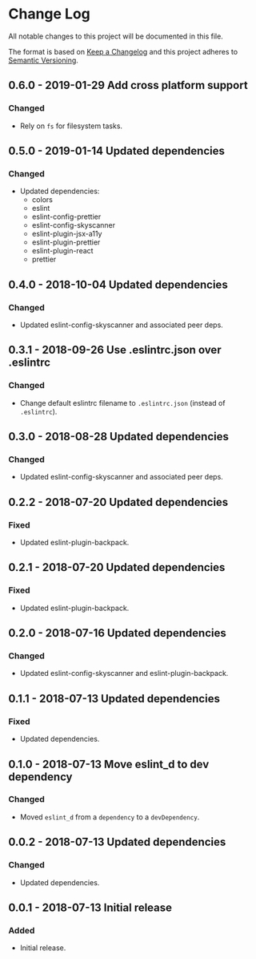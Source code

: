 # Change Log

All notable changes to this project will be documented in this file.

The format is based on [Keep a Changelog](http://keepachangelog.com/)
and this project adheres to [Semantic Versioning](http://semver.org/).

## 0.6.0 - 2019-01-29 Add cross platform support

### Changed
- Rely on `fs` for filesystem tasks.

## 0.5.0 - 2019-01-14 Updated dependencies

### Changed
- Updated dependencies: 
  - colors
  - eslint
  - eslint-config-prettier
  - eslint-config-skyscanner
  - eslint-plugin-jsx-a11y
  - eslint-plugin-prettier
  - eslint-plugin-react
  - prettier

## 0.4.0 - 2018-10-04 Updated dependencies

### Changed
- Updated eslint-config-skyscanner and associated peer deps.

## 0.3.1 - 2018-09-26 Use .eslintrc.json over .eslintrc

### Changed
- Change default eslintrc filename to `.eslintrc.json` (instead of `.eslintrc`).

## 0.3.0 - 2018-08-28 Updated dependencies

### Changed
- Updated eslint-config-skyscanner and associated peer deps.

## 0.2.2 - 2018-07-20 Updated dependencies

### Fixed
- Updated eslint-plugin-backpack.

## 0.2.1 - 2018-07-20 Updated dependencies

### Fixed
- Updated eslint-plugin-backpack.

## 0.2.0 - 2018-07-16 Updated dependencies

### Changed
- Updated eslint-config-skyscanner and eslint-plugin-backpack.

## 0.1.1 - 2018-07-13 Updated dependencies

### Fixed
- Updated dependencies.

## 0.1.0 - 2018-07-13 Move eslint_d to dev dependency

### Changed
- Moved `eslint_d` from a `dependency` to a `devDependency`.

## 0.0.2 - 2018-07-13 Updated dependencies

### Changed
- Updated dependencies.

## 0.0.1 - 2018-07-13 Initial release

### Added
- Initial release.
